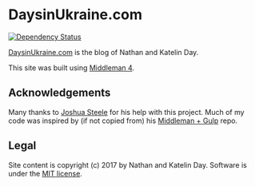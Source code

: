 # DaysinUkraine.com

[![Dependency Status][gemnasium-svg]][gemnasium]

[DaysinUkraine.com][blog] is the blog of Nathan and Katelin Day.

This site was built using [Middleman 4][middleman].

## Acknowledgements

Many thanks to [Joshua Steele][josh-steele] for his help with this project. Much of my code was inspired by (if not copied from) his [Middleman + Gulp][middleman-gulp] repo.

## Legal

Site content is copyright (c) 2017 by Nathan and Katelin Day. Software is under the [MIT license][license].

[gemnasium-svg]: https://beta.gemnasium.com/badges/github.com/speedy1812/daysinukraine.com.svg
[gemnasium]: https://beta.gemnasium.com/projects/github.com/speedy1812/daysinukraine.com
[blog]: http://daysinukraine.com/
[middleman]: https://middlemanapp.com/
[josh-steele]: https://github.com/joshukraine
[middleman-gulp]: https://github.com/joshukraine/middleman-gulp
[license]: https://github.com/speedy1812/daysinukraine.com/blob/master/LICENSE

